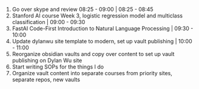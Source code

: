 1. Go over skype and review 08:25 - 09:00 | 08:25 - 08:45
2. Stanford AI course Week 3, logistic regression model and multiclass classification | 09:00 - 09:30
3. FastAI Code-First Introduction to Natural Language Processing | 09:30 - 10:00
4. Update dylanwu site template to modern, set up vault publishing | 10:00 - 11:00
5. Reorganize obsidian vaults and copy over content to set up vault publishing on Dylan Wu site
6. Start writing SOPs for the things I do
7. Organize vault content into separate courses from priority sites, separate repos, new vaults